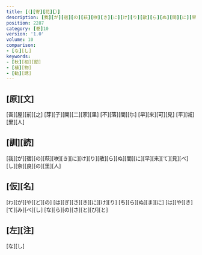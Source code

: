 ```yaml
---
title: [（][寄][花][）]
description: [我][が][宿][の][萩][咲][き][に][け][り][散][ら][ぬ][間][に][早][来][て][見][べ][し][奈][良][の][里][人]
position: 2287
category: [巻]10
version: '1.0'
volume: 10
comparison:
- [な][し]
keywords:
- [秋][相][聞]
- [植][物]
- [勧][誘]
---
```


## [原][文]

[吾][屋][前][之] [芽][子][開][二][家][里] [不][落][間][尓] [早][来][可][見] [平][城][里][人]

## [訓][読]

[我][が][宿][の][萩][咲][き][に][け][り][散][ら][ぬ][間][に][早][来][て][見][べ][し][奈][良][の][里][人]

## [仮][名]

[わ][が][や][ど][の] [は][ぎ][さ][き][に][け][り] [ち][ら][ぬ][ま][に] [は][や][き][て][み][べ][し] [な][ら][の][さ][と][び][と]

## [左][注]

[な][し]
